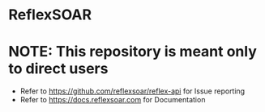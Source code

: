 # ReflexSOAR

# NOTE: This repository is meant only to direct users

- Refer to https://github.com/reflexsoar/reflex-api for Issue reporting
- Refer to https://docs.reflexsoar.com for Documentation
